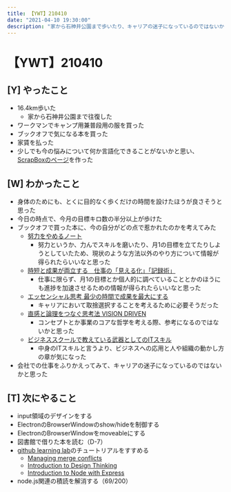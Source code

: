 ```yaml
---
title: 【YWT】210410
date: "2021-04-10 19:30:00"
description: "家から石神井公園まで歩いたり、キャリアの迷子になっているのではないかと思ったりした"
---
```


# 【YWT】210410

## [Y] やったこと

- 16.4km歩いた
  - 家から石神井公園まで往復した
- ワークマンでキャンプ用兼普段用の服を買った
- ブックオフで気になる本を買った
- 家賃を払った
- 少しでも今の悩みについて何か言語化できることがないかと思い、[ScrapBoxのページ](https://scrapbox.io/camomilecafe/%E3%82%A8%E3%83%B3%E3%82%B8%E3%83%8B%E3%82%A2%E3%82%92%E3%81%97%E3%81%AA%E3%81%8C%E3%82%89%E6%80%9D%E3%81%A3%E3%81%9F%E7%96%91%E5%95%8F%E7%82%B9)を作った

## [W] わかったこと

- 身体のためにも、とくに目的なく歩くだけの時間を設けたほうが良さそうと思った
- 今日の時点で、今月の目標キロ数の半分以上が歩けた
- ブックオフで買った本に、今の自分がどの点で惹かれたのかを考えてみた
  - [努力をやめるノート](https://www.amazon.co.jp/dp/4866800518)
      - 努力というか、力んでスキルを磨いたり、月1の目標を立てたりしようとしていたため、現状のような方法以外のやり方について情報が得られたらいいなと思った
  - [時短と成果が両立する　仕事の「見える化」「記録術」](https://www.amazon.co.jp/dp/B086PV4XQF)
      - 仕事に限らず、月1の目標とか個人的に調べていることとかのほうにも進捗を加速させるための情報が得られたらいいなと思った
  - [エッセンシャル思考 最少の時間で成果を最大にする](https://www.amazon.co.jp/dp/4761270438)
      - キャリアにおいて取捨選択することを考えるために必要そうだった
  - [直感と論理をつなぐ思考法 VISION DRIVEN](https://www.amazon.co.jp/dp/B07NMN1B5Z)
      - コンセプトとか事業のコアな哲学を考える際、参考になるのではないかと思った
  - [ビジネススクールで教えている武器としてのITスキル](https://www.amazon.co.jp/dp/4492046224)
      - 中身のITスキルと言うより、ビジネスへの応用と人や組織の動かし方の章が気になった
- 会社での仕事をふりかえってみて、キャリアの迷子になっているのではないかと思った

## [T] 次にやること

- input領域のデザインをする
- ElectronのBrowserWindowのshow/hideを制御する
- ElectronのBrowserWindowをmoveableにする
- 図書館で借りた本を読む（D-7）
- [github learning lab](https://lab.github.com/githubtraining)のチュートリアルをすすめる
  - [Managing merge conflicts](https://lab.github.com/githubtraining/managing-merge-conflicts)
  - [Introduction to Design Thinking](https://lab.github.com/githubtraining/introduction-to-design-thinking)
  - [Introduction to Node with Express](https://lab.github.com/everydeveloper/introduction-to-node-with-express)
- node.js関連の積読を解消する（69/200）
